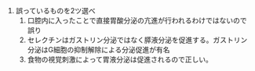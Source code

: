 1. 誤っているものを2ツ選べ
	1. 口腔内に入ったことで直接胃酸分泌の亢進が行われるわけではないので誤り
	2. セレクチンはガストリン分泌ではなく膵液分泌を促進する。ガストリン分泌はG細胞の抑制解除による分泌促進が有名
	3. 食物の視覚刺激によって胃液分泌は促進されるので正しい。